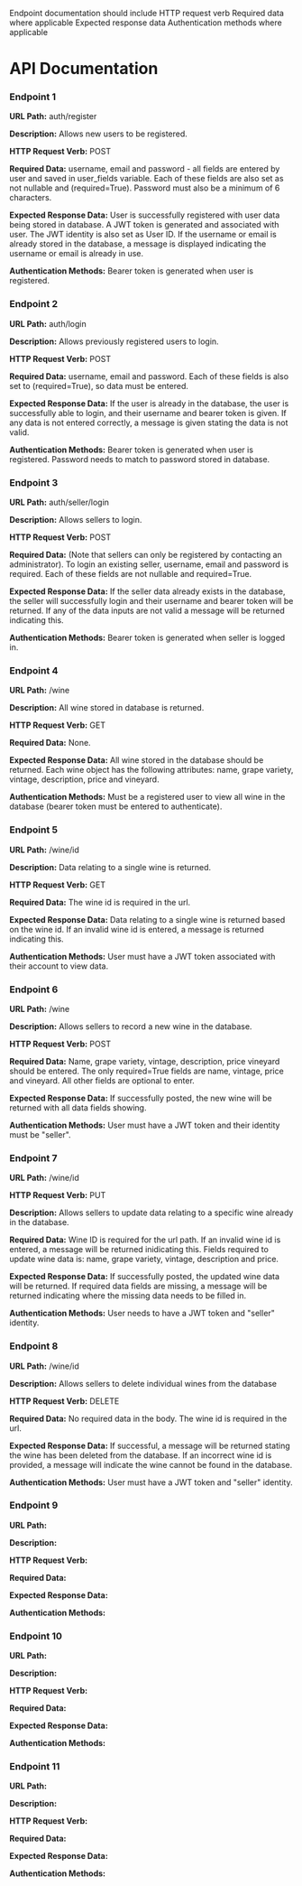 Endpoint documentation should include
HTTP request verb
Required data where applicable 
Expected response data 
Authentication methods where applicable


# API Documentation

### Endpoint 1 ###

**URL Path:** auth/register

**Description:** Allows new users to be registered.

**HTTP Request Verb:** POST

**Required Data:** username, email and password - all fields are entered by user and saved in user_fields variable. Each of these fields are also set as not nullable and (required=True). Password must also be a minimum of 6 characters.

**Expected Response Data:** User is successfully registered with user data being stored in database. A JWT token is generated and associated with user. The JWT identity is also set as User ID. If the username or email is already stored in the database, a message is displayed indicating the username or email is already in use.

**Authentication Methods:** Bearer token is generated when user is registered.

### Endpoint 2 ###
**URL Path:** auth/login

**Description:** Allows previously registered users to login.

**HTTP Request Verb:** POST

**Required Data:** username, email and password. Each of these fields is also set to (required=True), so data must be entered.

**Expected Response Data:** If the user is already in the database, the user is successfully able to login, and their username and bearer token is given. If any data is not entered correctly, a message is given stating the data is not valid.

**Authentication Methods:** Bearer token is generated when user is registered. Password needs to match to password stored in database.

### Endpoint 3 ###
**URL Path:** auth/seller/login

**Description:** Allows sellers to login.

**HTTP Request Verb:** POST

**Required Data:** (Note that sellers can only be registered by contacting an administrator). To login an existing seller, username, email and password is required. Each of these fields are not nullable and required=True.

**Expected Response Data:** If the seller data already exists in the database, the seller will successfully login and their username and bearer token will be returned. If any of the data inputs are not valid a message will be returned indicating this.

**Authentication Methods:** Bearer token is generated when seller is logged in.

### Endpoint 4 ###
**URL Path:** /wine

**Description:** All wine stored in database is returned.

**HTTP Request Verb:** GET

**Required Data:** None.

**Expected Response Data:** All wine stored in the database should be returned. Each wine object has the following attributes: name, grape variety, vintage, description, price and vineyard.

**Authentication Methods:** Must be a registered user to view all wine in the database (bearer token must be entered to authenticate).

### Endpoint 5 ###
**URL Path:** /wine/id

**Description:** Data relating to a single wine is returned.

**HTTP Request Verb:** GET

**Required Data:** The wine id is required in the url.

**Expected Response Data:** Data relating to a single wine is returned based on the wine id. If an invalid wine id is entered, a message is returned indicating this.

**Authentication Methods:** User must have a JWT token associated with their account to view data.

### Endpoint 6 ###
**URL Path:** /wine

**Description:** Allows sellers to record a new wine in the database.

**HTTP Request Verb:** POST

**Required Data:** Name, grape variety, vintage, description, price vineyard should be entered. The only required=True fields are name, vintage, price and vineyard. All other fields are optional to enter.

**Expected Response Data:** If successfully posted, the new wine will be returned with all data fields showing.

**Authentication Methods:** User must have a JWT token and their identity must be "seller".

### Endpoint 7 ###
**URL Path:** /wine/id

**HTTP Request Verb:** PUT

**Description:** Allows sellers to update data relating to a specific wine already in the database.

**Required Data:** Wine ID is required for the url path. If an invalid wine id is entered, a message will be returned inidicating this. Fields required to update wine data is: name, grape variety, vintage, description and price.

**Expected Response Data:** If successfully posted, the updated wine data will be returned. If required data fields are missing, a message will be returned indicating where the missing data needs to be filled in.

**Authentication Methods:** User needs to have a JWT token and "seller" identity.

### Endpoint 8 ###
**URL Path:** /wine/id

**Description:** Allows sellers to delete individual wines from the database

**HTTP Request Verb:** DELETE

**Required Data:** No required data in the body. The wine id is required in the url.

**Expected Response Data:** If successful, a message will be returned stating the wine has been deleted from the database. If an incorrect wine id is provided, a message will indicate the wine cannot be found in the database.

**Authentication Methods:** User must have a JWT token and "seller" identity.

### Endpoint 9 ###
**URL Path:**

**Description:**

**HTTP Request Verb:** 

**Required Data:** 

**Expected Response Data:** 

**Authentication Methods:** 

### Endpoint 10 ###
**URL Path:**

**Description:**

**HTTP Request Verb:** 

**Required Data:** 

**Expected Response Data:** 

**Authentication Methods:** 

### Endpoint 11 ###
**URL Path:**

**Description:**

**HTTP Request Verb:** 

**Required Data:** 

**Expected Response Data:** 

**Authentication Methods:** 